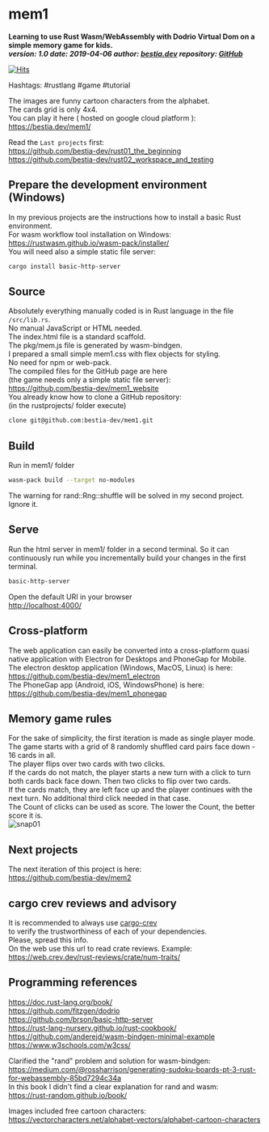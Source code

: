 # mem1

**Learning to use Rust Wasm/WebAssembly with Dodrio Virtual Dom on a simple memory game for kids.**  
***version: 1.0  date: 2019-04-06 author: [bestia.dev](https://bestia.dev) repository: [GitHub](https://github.com/bestia-dev/mem1)***  

[![Hits](https://hits.seeyoufarm.com/api/count/incr/badge.svg?url=https%3A%2F%2Fgithub.com%2Fbestia-dev%2Fmem1&count_bg=%2379C83D&title_bg=%23555555&icon=&icon_color=%23E7E7E7&title=hits&edge_flat=false)](https://hits.seeyoufarm.com)

Hashtags: #rustlang #game #tutorial

The images are funny cartoon characters from the alphabet.  
The cards grid is only 4x4.  
You can play it here ( hosted on google cloud platform ):  
<https://bestia.dev/mem1/>  

Read the `Last projects` first:  
<https://github.com/bestia-dev/rust01_the_beginning>  
<https://github.com/bestia-dev/rust02_workspace_and_testing>  

## Prepare the development environment (Windows)  

In my previous projects are the instructions how to install a basic Rust environment.  
For wasm workflow tool installation on Windows:  
<https://rustwasm.github.io/wasm-pack/installer/>  
You will need also a simple static file server:  

```bash
cargo install basic-http-server
```

## Source

Absolutely everything manually coded is in Rust language in the file `/src/lib.rs`.  
No manual JavaScript or HTML needed.  
The index.html file is a standard scaffold.  
The pkg/mem.js file is generated by wasm-bindgen.  
I prepared a small simple mem1.css with flex objects for styling.  
No need for npm or web-pack.  
The compiled files for the GitHub page are here  
(the game needs only a simple static file server):  
<https://github.com/bestia-dev/mem1_website>  
You already know how to clone a GitHub repository:  
(in the rustprojects/ folder execute)  

```bash
clone git@github.com:bestia-dev/mem1.git
```

## Build

Run in mem1/ folder

```bash
wasm-pack build --target no-modules
```

The warning for rand::Rng::shuffle will be solved in my second project. Ignore it.  

## Serve

Run the html server in mem1/ folder in a second terminal.
So it can continuously run while you incrementally build your changes in the first terminal.

```bash
basic-http-server
```

Open the default URI in your browser  
<http://localhost:4000/>  

## Cross-platform  

The web application can easily be converted into a cross-platform quasi native application with Electron for Desktops and PhoneGap for Mobile.  
The electron desktop application (Windows, MacOS, Linux) is here:  
<https://github.com/bestia-dev/mem1_electron>  
The PhoneGap app (Android, iOS, WindowsPhone) is here:  
<https://github.com/bestia-dev/mem1_phonegap>  

## Memory game rules

For the sake of simplicity, the first iteration is made as single player mode.  
The game starts with a grid of 8 randomly shuffled card pairs face down - 16 cards in all.  
The player flips over two cards with two clicks.  
If the cards do not match, the player starts a new turn with a click to turn both cards back face down. Then two clicks to flip over two cards.  
If the cards match, they are left face up and the player continues with the next turn. No additional third click needed in that case.  
The Count of clicks can be used as score. The lower the Count, the better score it is.  
![snap01](https://user-images.githubusercontent.com/31509965/55587238-181e8200-5755-11e9-88eb-f8fb62be581e.png)

## Next projects

The next iteration of this project is here:  
<https://github.com/bestia-dev/mem2>  

## cargo crev reviews and advisory

It is recommended to always use [cargo-crev](https://github.com/crev-dev/cargo-crev)  
to verify the trustworthiness of each of your dependencies.  
Please, spread this info.  
On the web use this url to read crate reviews. Example:  
<https://web.crev.dev/rust-reviews/crate/num-traits/>  

## Programming references

<https://doc.rust-lang.org/book/>  
<https://github.com/fitzgen/dodrio>  
<https://github.com/brson/basic-http-server>  
<https://rust-lang-nursery.github.io/rust-cookbook/>  
<https://github.com/anderejd/wasm-bindgen-minimal-example>  
<https://www.w3schools.com/w3css/>  

Clarified the "rand" problem and solution for wasm-bindgen:  
<https://medium.com/@rossharrison/generating-sudoku-boards-pt-3-rust-for-webassembly-85bd7294c34a>  
In this book I didn't find a clear explanation for rand and wasm:  
<https://rust-random.github.io/book/>  

Images included free cartoon characters:  
<https://vectorcharacters.net/alphabet-vectors/alphabet-cartoon-characters>  
